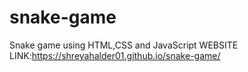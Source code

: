 # snake-game
Snake game using HTML,CSS and JavaScript
WEBSITE LINK:https://shreyahalder01.github.io/snake-game/
